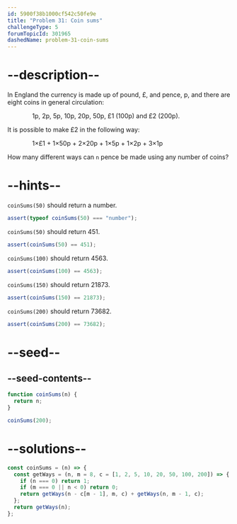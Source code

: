 ```yaml
---
id: 5900f38b1000cf542c50fe9e
title: "Problem 31: Coin sums"
challengeType: 5
forumTopicId: 301965
dashedName: problem-31-coin-sums
---
```


# --description--

In England the currency is made up of pound, £, and pence, p, and there are eight coins in general circulation:

<div style='margin-left: 4em;'>1p, 2p, 5p, 10p, 20p, 50p, £1 (100p) and £2 (200p).</div>

It is possible to make £2 in the following way:

<div style='margin-left: 4em;'>1×£1 + 1×50p + 2×20p + 1×5p + 1×2p + 3×1p</div>

How many different ways can `n` pence be made using any number of coins?

# --hints--

`coinSums(50)` should return a number.

```js
assert(typeof coinSums(50) === "number");
```

`coinSums(50)` should return 451.

```js
assert(coinSums(50) == 451);
```

`coinSums(100)` should return 4563.

```js
assert(coinSums(100) == 4563);
```

`coinSums(150)` should return 21873.

```js
assert(coinSums(150) == 21873);
```

`coinSums(200)` should return 73682.

```js
assert(coinSums(200) == 73682);
```

# --seed--

## --seed-contents--

```js
function coinSums(n) {
  return n;
}

coinSums(200);
```

# --solutions--

```js
const coinSums = (n) => {
  const getWays = (n, m = 8, c = [1, 2, 5, 10, 20, 50, 100, 200]) => {
    if (n === 0) return 1;
    if (m === 0 || n < 0) return 0;
    return getWays(n - c[m - 1], m, c) + getWays(n, m - 1, c);
  };
  return getWays(n);
};
```
